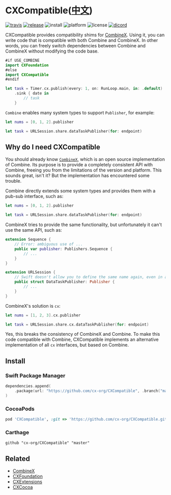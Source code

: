 # CXCompatible([中文](README.zh_cn.md))

[![travis](https://img.shields.io/travis/cx-org/CXCompatible)](https://travis-ci.org/cx-org/CXCompatible)
[![release](https://img.shields.io/github/release-pre/cx-org/CXCompatible)](https://github.com/cx-org/CXCompatible/releases)
![install](https://img.shields.io/badge/install-spm%20%7C%20cocoapods%20%7C%20carthage-ff69b4)
![platform](https://img.shields.io/badge/platform-ios%20%7C%20macos%20%7C%20watchos%20%7C%20tvos%20%7C%20linux-lightgrey)
![license](https://img.shields.io/github/license/cx-org/CXCompatible?color=black)
[![dicord](https://img.shields.io/badge/chat-discord-9cf)](https://discord.gg/cresT3X)

CXCompatible provides compatibility shims for [CombineX](https://github.com/cx-org/CombineX). Using it, you can write code that is compatible with both Combine and CombineX. In other words, you can freely switch dependencies between Combine and CombineX without modifying the code base.

```swift
#if USE_COMBINE
import CXFoundation
#else
import CXCompatible
#endif

let task = Timer.cx.publish(every: 1, on: RunLoop.main, in: .default)
    .sink { date in
        // task
    }
```

`Combine` enables many system types to support `Publisher`, for example:

```swift
let nums = [0, 1, 2].publisher

let task = URLSession.share.dataTaskPublisher(for: endpoint)
```

## Why do I need CXCompatible

You should already know [`CombineX`](https://github.com/cx-org/CombineX), which is an open source implementation of Combine. Its purpose is to provide a completely consistent API with Combine, freeing you from the limitations of the version and platform. This sounds great, isn't it? But the implementation has encountered some trouble.

Combine directly extends some system types and provides them with a pub-sub interface, such as:

```swift
let nums = [0, 1, 2].publisher

let task = URLSession.share.dataTaskPublisher(for: endpoint)
```

CombineX tries to provide the same functionality, but unfortunately it can't use the same API, such as:

```swift
extension Sequence {
    // Error: ambiguous use of ...
    public var publisher: Publishers.Sequence {
        // ...
    }
}

extension URLSession {
    // Swift doesn't allow you to define the same name again, even in a different framework.
    public struct DataTaskPublisher: Publisher {
        // ...
    }
}
```

CombineX's solution is `cx`:

```swift
let nums = [1, 2, 3].cx.publisher

let task = URLSession.share.cx.dataTaskPublisher(for: endpoint)
```

Yes, this breaks the consistency of CombineX and Combine. To make this code compatible with Combine, CXCompatible implements an alternative implementation of all `cx` interfaces, but based on Combine.

## Install

### Swift Package Manager

```swift
dependencies.append(
    .package(url: "https://github.com/cx-org/CXCompatible", .branch("master"))
)
```

### CocoaPods

```ruby
pod 'CXCompatible', :git => 'https://github.com/cx-org/CXCompatible.git', :branch => 'master'
```

### Carthage

```carthage
github "cx-org/CXCompatible" "master"
```

## Related

- [CombineX](https://github.com/cx-org/CombineX)
- [CXFoundation](https://github.com/cx-org/CXFoundation)
- [CXExtensions](https://github.com/cx-org/CXExtensions)
- [CXCocoa](https://github.com/cx-org/CXCocoa)
